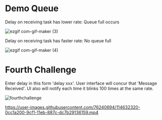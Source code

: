 # Demo Queue  
  
Delay on receiving task has lower rate: Queue full occurs

![ezgif com-gif-maker (3)](https://user-images.githubusercontent.com/76240694/114626418-4345ef80-9ce6-11eb-9a2d-03ecd6bb5fdd.gif)  

Delay on receiving task has faster rate: No queue full  

![ezgif com-gif-maker (4)](https://user-images.githubusercontent.com/76240694/114626666-9f107880-9ce6-11eb-9ac3-85cb28e6860b.gif)

# Fourth Challenge  
  
Enter delay in this form 'delay xxx'. User interface will concur that 'Message Received'. UI also will notify each time it blinks 100 times at the same rate.  

![fourthchallenge](https://user-images.githubusercontent.com/76240694/114631017-64124300-9cee-11eb-8e93-83a3e0687586.gif)


https://user-images.githubusercontent.com/76240694/114632320-0cc1a200-9cf1-11eb-887c-dc7b29136159.mp4



